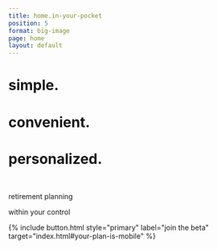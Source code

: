 ```yaml
---
title: home.in-your-pocket
position: 5
format: big-image
page: home
layout: default
---
```


# simple.

# convenient.

# personalized.

<br/>

retirement planning

within your control

{% include button.html style="primary" label="join the beta" target="index.html#your-plan-is-mobile" %}

<!-- If needed to change the image of the homepage _ replace featureImage.jpeg -->